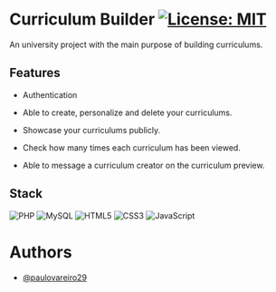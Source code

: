 # Curriculum Builder [![License: MIT](https://img.shields.io/badge/License-MIT-yellow.svg)](https://opensource.org/licenses/MIT)

An university project with the main purpose of building curriculums.

## Features

- Authentication

- Able to create, personalize and delete your curriculums.

- Showcase your curriculums publicly.

- Check how many times each curriculum has been viewed.

- Able to message a curriculum creator on the curriculum preview.

## Stack

![PHP](https://img.shields.io/badge/php-%23777BB4.svg?style=for-the-badge&logo=php&logoColor=white)
![MySQL](https://img.shields.io/badge/mysql-%2300f.svg?style=for-the-badge&logo=mysql&logoColor=white)
![HTML5](https://img.shields.io/badge/html5-%23E34F26.svg?style=for-the-badge&logo=html5&logoColor=white)
![CSS3](https://img.shields.io/badge/css3-%231572B6.svg?style=for-the-badge&logo=css3&logoColor=white)
![JavaScript](https://img.shields.io/badge/javascript-%23323330.svg?style=for-the-badge&logo=javascript&logoColor=%23F7DF1E)

# Authors

- [@paulovareiro29](https://github.com/paulovareiro29)
